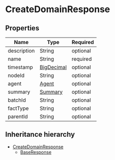 

# CreateDomainResponse

## Properties

Name | Type | Required
-------- | -------- | --------
description | String | optional
name | String | required
timestamp | [BigDecimal](BigDecimal.md) | optional
nodeId | String | optional
agent | [Agent](Agent.md) | optional
summary | [Summary](Summary.md) | optional
batchId | String | optional
factType | String | optional
parentId | String | optional




## Inheritance hierarchy


* [CreateDomainResponse](CreateDomainResponse.md)
    * [BaseResponse](BaseResponse.md)
